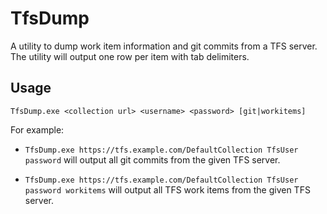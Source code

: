 # TfsDump
A utility to dump work item information and git commits from a TFS server.  The utility will output one row per item with tab delimiters.

## Usage

`TfsDump.exe <collection url> <username> <password> [git|workitems]`

For example: 
* `TfsDump.exe https://tfs.example.com/DefaultCollection TfsUser password` will output all git commits from the given TFS server.

* `TfsDump.exe https://tfs.example.com/DefaultCollection TfsUser password workitems` will output all TFS work items from the given TFS server.
